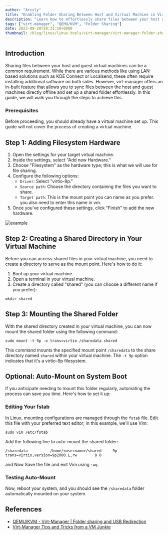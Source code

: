 ```yaml
---
author: "Arcsly"
title: "Enabling Folder Sharing Between Host and Virtual Machine in Virt-Manager"
description: "Learn how to effortlessly share files between your host and virtual machine using Virt-Manager, a comprehensive guide for seamless folder sharing in your virtualized environment."
tags: ["virt-manager", "QEMU/KVM", "Folder Sharing"]
date: 2023-09-28T20:31:10+0800
thumbnail: /blog/linux/linux-tools/virt-manager/virt-manager-folder-share/create-1.png
---
```


## Introduction

Sharing files between your host and guest virtual machines can be a common requirement. While there are various methods like using LAN-based solutions such as KDE Connect or Localsend, these often require installing additional software on both sides. However, virt-manager offers an in-built feature that allows you to sync files between the host and guest machines directly offline and set up a shared folder effortlessly. In this guide, we will walk you through the steps to achieve this.

### Prerequisites

Before proceeding, you should already have a virtual machine set up. This guide will not cover the process of creating a virtual machine.

## Step 1: Adding Filesystem Hardware

1. Open the settings for your target virtual machine.
2. Inside the settings, select "Add new Hardware."
3. Choose "Filesystem" as the hardware type; this is what we will use for file sharing.
4. Configure the following options:
    - `Driver`: Select "virtio-9p."
    - `Source path`: Choose the directory containing the files you want to share.
    - `Target path`: This is the mount point you can name as you prefer. you also need to enter this name in vm.
5. Once you've configured these settings, click "Finish" to add the new hardware.

![example](/blog/linux/linux-tools/virt-manager/virt-manager-folder-share/example.png)

## Step 2: Creating a Shared Directory in Your Virtual Machine

Before you can access shared files in your virtual machine, you need to create a directory to serve as the mount point. Here's how to do it:

1. Boot up your virtual machine.
2. Open a terminal in your virtual machine.
3. Create a directory called "shared" (you can choose a different name if you prefer):

```shell
mkdir shared
```

## Step 3: Mounting the Shared Folder

With the shared directory created in your virtual machine, you can now mount the shared folder using the following command:

```shell
sudo mount -t 9p -o trans=virtio /sharedata shared
```

This command mounts the specified mount point `/sharedata` to the share directory named `shared` within your virtual machine. The `-t 9p` option indicates that it's a virtio-9p filesystem.

## Optional: Auto-Mount on System Boot

If you anticipate needing to mount this folder regularly, automating the process can save you time. Here's how to set it up:

### Editing Your fstab

In Linux, mounting configurations are managed through the `fstab` file. Edit this file with your preferred text editor; in this example, we'll use Vim:

```shell
sudo vim /etc/fstab
```

Add the following line to auto-mount the shared folder:

```shell
/sharedata          /home/<username>/shared     9p      trans=virtio,version=9p2000.L,rw        0 0
```

and Now Save the file and exit Vim using `:wq`.

### Testing Auto-Mount

Now, reboot your system, and you should see the `/sharedata` folder automatically mounted on your system.

## References

- [QEMU/KVM - Virt-Manager | Folder sharing and USB Redirection](https://onion.tube/watch?v=crDuKm6XNv4)
- [Virt-Manager Tips and Tricks from a VM Junkie](https://onion.tube/watch?v=9FBhcOnCxM8)